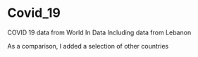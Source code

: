 # Covid_19
COVID 19 data from World In Data Including data from Lebanon

As a comparison, I added a selection of other countries
